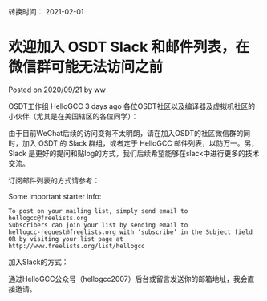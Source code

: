 转换时间： 2021-02-01

# 欢迎加入 OSDT Slack 和邮件列表，在微信群可能无法访问之前
Posted on 2020/09/21 by ww	

OSDT工作组 HelloGCC 3 days ago
各位OSDT社区以及编译器及虚拟机社区的小伙伴（尤其是在美国辖区的各位同学）：

由于目前WeChat后续的访问变得不太明朗，请在加入OSDT的社区微信群的同时，加入 OSDT 的 Slack 群组，或者定于 HelloGCC 邮件列表，以防万一。另，Slack 是更好的提问和贴log的方式，我们后续希望能够在slack中进行更多的技术交流。

订阅邮件列表的方式请参考：

Some important starter info:

    To post on your mailing list, simply send email to    
    hellogcc@freelists.org    
    Subscribers can join your list by sending email to    
    hellogcc-request@freelists.org with ‘subscribe’ in the Subject field OR by visiting your list page at http://www.freelists.org/list/hellogcc

加入Slack的方式：

通过HelloGCC公众号（hellogcc2007）后台或留言发送你的邮箱地址，我会直接邀请。

